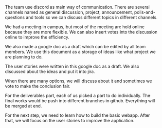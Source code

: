 ﻿The team use discord as main way of communication. There are several channels named as general discussion, project, announcement, polls-and-questions and tools so we can discuss different topics in different channels.


  


We had a meeting in campus, but most of the meeting are hold online because they are more flexible. We can also insert votes into the discussion online to improve the efficiency.


  


We also made a google doc as a draft which can be edited by all team members. We use this document as a storage of ideas like what project we are planning to do. 


The user stories were written in this google doc as a draft. We also discussed about the ideas and put it into jira.


  


When there are many options, we will discuss about it and sometimes we vote to make the conclusion fair.


  


For the deliverables part, each of us picked a part to do individually. The final works would be push into different branches in github. Everything will be merged at end.






For the next step, we need to learn how to build the basic webapp. After that, we will focus on the user stories to improve the application.